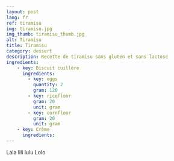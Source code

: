 ```yaml
---
layout: post
lang: fr
ref: tiramisu
img: tiramisu.jpg
img_thumb: tiramisu_thumb.jpg
alt: Tiramisu
title: Tiramisu
category: dessert
description: Recette de tiramisu sans gluten et sans lactose
ingredients:
    - key: Biscuit cuillère
      ingredients:
        - key: eggs
          quantity: 2
          gram: 120
        - key: ricefloor
          gram: 20
          unit: gram
        - key: cornfloor
          gram: 20
          unit: gram
    - key: Crème
      ingredients:
---
```

Lala lili lulu
Lolo

